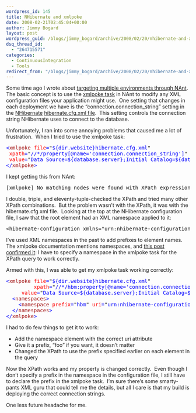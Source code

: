 ```yaml
---
wordpress_id: 145
title: NHibernate and xmlpoke
date: 2008-02-21T02:45:04+00:00
author: Jimmy Bogard
layout: post
wordpress_guid: /blogs/jimmy_bogard/archive/2008/02/20/nhibernate-and-xmlpoke.aspx
dsq_thread_id:
  - "264715571"
categories:
  - ContinuousIntegration
  - Tools
redirect_from: "/blogs/jimmy_bogard/archive/2008/02/20/nhibernate-and-xmlpoke.aspx/"
---
```

Some time ago I wrote about [targeting multiple environments through NAnt](http://www.lostechies.com/blogs/jimmy_bogard/archive/2008/01/02/targeting-multiple-environments-through-nant.aspx).&nbsp; The basic concept is to use the [xmlpoke task](http://nant.sourceforge.net/release/latest/help/tasks/xmlpoke.html) in NAnt to modify any XML configuration files your application might use.&nbsp; One setting that changes in each deployment we have is the &#8220;connection.connection_string&#8221; setting in the [NHibernate](http://www.hibernate.org/343.html)&nbsp;[hibernate.cfg.xml file](http://www.hibernate.org/hib_docs/nhibernate/html/session-configuration.html).&nbsp; This setting controls the connection string NHibernate uses to connect to the database.

Unfortunately, I ran into some annoying problems that caused me a lot of frustration.&nbsp; When I tried to use the xmlpoke task:

<pre><span style="color: blue">&lt;</span><span style="color: #a31515">xmlpoke </span><span style="color: red">file</span><span style="color: blue">=</span>"<span style="color: blue">${dir.website}hibernate.cfg.xml</span>"
 <span style="color: red">xpath</span><span style="color: blue">=</span>"<span style="color: blue">//*/property[@name='connection.connection_string']</span>"
 <span style="color: red">value</span><span style="color: blue">=</span>"<span style="color: blue">Data Source=${database.server};Initial Catalog=${database.name};Integrated Security=true</span>"<span style="color: blue">&gt;
&lt;/</span><span style="color: #a31515">xmlpoke</span><span style="color: blue">&gt;
</span></pre>

[](http://11011.net/software/vspaste)

I kept getting this from NAnt:

<pre>[xmlpoke] No matching nodes were found with XPath expression '//*/property[@name='connection.connection_string']'.</pre>

[](http://11011.net/software/vspaste)

I double, triple, and eleventy-tuple-checked the XPath and tried many other XPath combinations.&nbsp; But the problem wasn&#8217;t with the XPath, it was with the hibernate.cfg.xml file.&nbsp; Looking at the top at the NHibernate configuration file, I saw that the root element had an XML namespace applied to it:

<pre>&lt;hibernate-configuration xmlns="urn:nhibernate-configuration-2.0"&gt;</pre>

I&#8217;ve used XML namespaces in the past to add prefixes to element names.&nbsp; The xmlpoke documentation mentions namespaces, and [this post confirmed it](http://solepano.blogspot.com/2006/11/problem-with-nants-xmlpoke-task.html): I have to specify a namespace in the xmlpoke task for the XPath query to work correctly.

Armed with this, I was able to get my xmlpoke task working correctly:

<pre><span style="color: blue">&lt;</span><span style="color: #a31515">xmlpoke </span><span style="color: red">file</span><span style="color: blue">=</span>"<span style="color: blue">${dir.website}hibernate.cfg.xml</span>"
         <span style="color: red">xpath</span><span style="color: blue">=</span>"<span style="color: blue">//*/hbm:property[@name='connection.connection_string']</span>"
     <span style="color: red">value</span><span style="color: blue">=</span>"<span style="color: blue">Data Source=${database.server};Initial Catalog=${database.name};Integrated Security=true</span>"<span style="color: blue">&gt;
  &lt;</span><span style="color: #a31515">namespaces</span><span style="color: blue">&gt;
    &lt;</span><span style="color: #a31515">namespace </span><span style="color: red">prefix</span><span style="color: blue">=</span>"<span style="color: blue">hbm</span>" <span style="color: red">uri</span><span style="color: blue">=</span>"<span style="color: blue">urn:nhibernate-configuration-2.2</span>" <span style="color: blue">/&gt;
  &lt;/</span><span style="color: #a31515">namespaces</span><span style="color: blue">&gt;
&lt;/</span><span style="color: #a31515">xmlpoke</span><span style="color: blue">&gt;
</span></pre>

[](http://11011.net/software/vspaste)

I had to do few things to get it to work:

  * Add the namespace element with the correct uri attribute
  * Give it a prefix, &#8220;foo&#8221; if you want, it doesn&#8217;t matter
  * Changed the XPath to use the prefix specified earlier on each element in the query

Now the XPath works and my property is changed correctly.&nbsp; Even though I don&#8217;t specify a prefix in the namespace in the configuration file, I still have to declare the prefix in the xmlpoke task.&nbsp; I&#8217;m sure there&#8217;s some smarty-pants XML guru that could tell me the details, but all I care is that my build is deploying the correct connection strings.

One less future headache for me.